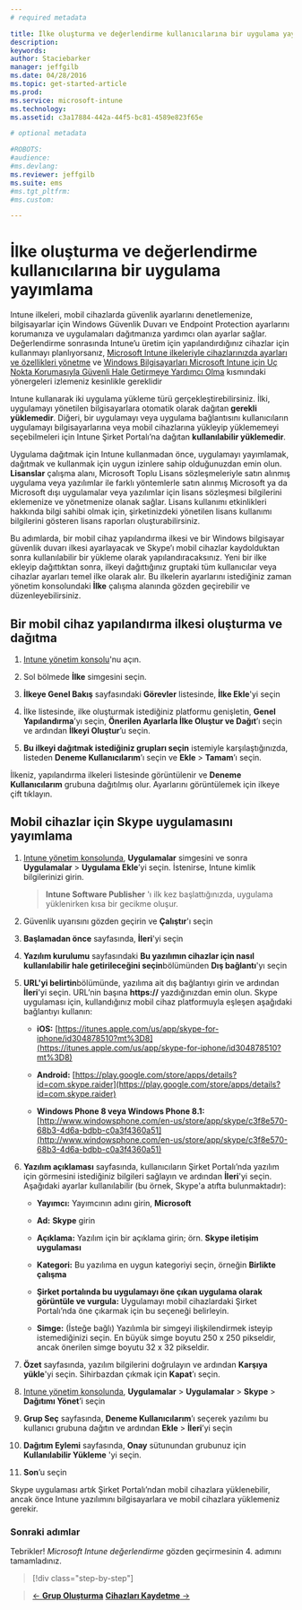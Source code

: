 ```yaml
---
# required metadata

title: İlke oluşturma ve değerlendirme kullanıcılarına bir uygulama yayımlama | Microsoft Intune
description:
keywords:
author: Staciebarker
manager: jeffgilb
ms.date: 04/28/2016
ms.topic: get-started-article
ms.prod:
ms.service: microsoft-intune
ms.technology:
ms.assetid: c3a17884-442a-44f5-bc81-4589e823f65e

# optional metadata

#ROBOTS:
#audience:
#ms.devlang:
ms.reviewer: jeffgilb
ms.suite: ems
#ms.tgt_pltfrm:
#ms.custom:

---
```



# İlke oluşturma ve değerlendirme kullanıcılarına bir uygulama yayımlama
Intune ilkeleri, mobil cihazlarda güvenlik ayarlarını denetlemenize, bilgisayarlar için Windows Güvenlik Duvarı ve Endpoint Protection ayarlarını korumanıza ve uygulamaları dağıtmanıza yardımcı olan ayarlar sağlar. Değerlendirme sonrasında Intune’u üretim için yapılandırdığınız cihazlar için kullanmayı planlıyorsanız, [Microsoft Intune ilkeleriyle cihazlarınızda ayarları ve özellikleri yönetme](/intune/deploy-use/manage-settings-and-features-on-your-devices-with-microsoft-intune-policies) ve [Windows Bilgisayarları Microsoft Intune için Uç Nokta Korumasıyla Güvenli Hale Getirmeye Yardımcı Olma](/intune/deploy-use/help-secure-windows-pcs-with-endpoint-protection-for-microsoft-intune) kısmındaki yönergeleri izlemeniz kesinlikle gereklidir

Intune kullanarak iki uygulama yükleme türü gerçekleştirebilirsiniz. İlki, uygulamayı yönetilen bilgisayarlara otomatik olarak dağıtan **gerekli yüklemedir**. Diğeri, bir uygulamayı veya uygulama bağlantısını kullanıcıların uygulamayı bilgisayarlarına veya mobil cihazlarına yükleyip yüklememeyi seçebilmeleri için Intune Şirket Portalı’na dağıtan **kullanılabilir yüklemedir**.

Uygulama dağıtmak için Intune kullanmadan önce, uygulamayı yayımlamak, dağıtmak ve kullanmak için uygun izinlere sahip olduğunuzdan emin olun. **Lisanslar** çalışma alanı, Microsoft Toplu Lisans sözleşmeleriyle satın alınmış uygulama veya yazılımlar ile farklı yöntemlerle satın alınmış Microsoft ya da Microsoft dışı uygulamalar veya yazılımlar için lisans sözleşmesi bilgilerini eklemenize ve yönetmenize olanak sağlar. Lisans kullanımı etkinlikleri hakkında bilgi sahibi olmak için, şirketinizdeki yönetilen lisans kullanımı bilgilerini gösteren lisans raporları oluşturabilirsiniz.

Bu adımlarda, bir mobil cihaz yapılandırma ilkesi ve bir Windows bilgisayar güvenlik duvarı ilkesi ayarlayacak ve Skype’ı mobil cihazlar kaydolduktan sonra kullanılabilir bir yükleme olarak yapılandıracaksınız. Yeni bir ilke ekleyip dağıttıktan sonra, ilkeyi dağıttığınız gruptaki tüm kullanıcılar veya cihazlar ayarları temel ilke olarak alır. Bu ilkelerin ayarlarını istediğiniz zaman yönetim konsolundaki **İlke** çalışma alanında gözden geçirebilir ve düzenleyebilirsiniz.

## Bir mobil cihaz yapılandırma ilkesi oluşturma ve dağıtma

1.  [Intune yönetim konsolu](https://manage.microsoft.com/)'nu açın.

2.  Sol bölmede **İlke** simgesini seçin.

3.  **İlkeye Genel Bakış** sayfasındaki **Görevler** listesinde, **İlke Ekle**'yi seçin

4.  İlke listesinde, ilke oluşturmak istediğiniz platformu genişletin, **Genel Yapılandırma**’yı seçin, **Önerilen Ayarlarla İlke Oluştur ve Dağıt**’ı seçin ve ardından **İlkeyi Oluştur**’u seçin.

5.  **Bu ilkeyi dağıtmak istediğiniz grupları seçin** istemiyle karşılaştığınızda, listeden **Deneme Kullanıcılarım**’ı seçin ve **Ekle** &gt; **Tamam**’ı seçin.

İlkeniz, yapılandırma ilkeleri listesinde görüntülenir ve **Deneme Kullanıcılarım** grubuna dağıtılmış olur. Ayarlarını görüntülemek için ilkeye çift tıklayın.

## Mobil cihazlar için Skype uygulamasını yayımlama

1.  [Intune yönetim konsolunda](https://manage.microsoft.com/), **Uygulamalar** simgesini ve sonra **Uygulamalar** &gt; **Uygulama Ekle**’yi seçin. İstenirse, Intune kimlik bilgilerinizi girin.

    > **Intune Software Publisher** 'ı ilk kez başlattığınızda, uygulama yüklenirken kısa bir gecikme oluşur.

2.  Güvenlik uyarısını gözden geçirin ve **Çalıştır**'ı seçin

3.  **Başlamadan önce** sayfasında, **İleri**'yi seçin

4.  **Yazılım kurulumu** sayfasındaki **Bu yazılımın cihazlar için nasıl kullanılabilir hale getirileceğini seçin**bölümünden **Dış bağlantı**'yı seçin

5.  **URL'yi belirtin**bölümünde, yazılıma ait dış bağlantıyı girin ve ardından **İleri**'yi seçin. URL’nin başına **https://** yazdığınızdan emin olun. Skype uygulaması için, kullandığınız mobil cihaz platformuyla eşleşen aşağıdaki bağlantıyı kullanın:

    -   **iOS:** [https://itunes.apple.com/us/app/skype-for-iphone/id304878510?mt%3D8](https://itunes.apple.com/us/app/skype-for-iphone/id304878510?mt%3D8)

    -   **Android:** [https://play.google.com/store/apps/details?id=com.skype.raider](https://play.google.com/store/apps/details?id=com.skype.raider)

    -   **Windows Phone 8 veya Windows Phone 8.1:** [http://www.windowsphone.com/en-us/store/app/skype/c3f8e570-68b3-4d6a-bdbb-c0a3f4360a51](http://www.windowsphone.com/en-us/store/app/skype/c3f8e570-68b3-4d6a-bdbb-c0a3f4360a51)

6.  **Yazılım açıklaması** sayfasında, kullanıcıların Şirket Portalı’nda yazılım için görmesini istediğiniz bilgileri sağlayın ve ardından **İleri**'yi seçin. Aşağıdaki ayarlar kullanılabilir (bu örnek, Skype'a atıfta bulunmaktadır):

    -   **Yayımcı:** Yayımcının adını girin, **Microsoft**

    -   **Ad:** **Skype** girin

    -   **Açıklama:** Yazılım için bir açıklama girin; örn. **Skype iletişim uygulaması**

    -   **Kategori:** Bu yazılıma en uygun kategoriyi seçin, örneğin **Birlikte çalışma**

    -   **Şirket portalında bu uygulamayı öne çıkan uygulama olarak görüntüle ve vurgula:** Uygulamayı mobil cihazlardaki Şirket Portalı’nda öne çıkarmak için bu seçeneği belirleyin.

    -   **Simge:**  (İsteğe bağlı) Yazılımla bir simgeyi ilişkilendirmek isteyip istemediğinizi seçin. En büyük simge boyutu 250 x 250 pikseldir, ancak önerilen simge boyutu 32 x 32 pikseldir.

7.  **Özet** sayfasında, yazılım bilgilerini doğrulayın ve ardından **Karşıya yükle**'yi seçin. Sihirbazdan çıkmak için **Kapat**’ı seçin.

8.  [Intune yönetim konsolunda](https://manage.microsoft.com/), **Uygulamalar** &gt; **Uygulamalar** &gt; **Skype** &gt; **Dağıtımı Yönet**’i seçin

9. **Grup Seç** sayfasında, **Deneme Kullanıcılarım**’ı seçerek yazılımı bu kullanıcı grubuna dağıtın ve ardından **Ekle** &gt; **İleri**’yi seçin

10. **Dağıtım Eylemi** sayfasında, **Onay** sütunundan grubunuz için **Kullanılabilir Yükleme** 'yi seçin.

11. **Son**’u seçin

Skype uygulaması artık Şirket Portalı’ndan mobil cihazlara yüklenebilir, ancak önce Intune yazılımını bilgisayarlara ve mobil cihazlara yüklemeniz gerekir.

### Sonraki adımlar
Tebrikler! *Microsoft Intune değerlendirme* gözden geçirmesinin 4. adımını tamamladınız.

>[!div class="step-by-step"]

>[&larr; **Grup Oluşturma**](.\get-started-with-a-30-day-trial-of-microsoft-intune-step-3.md)     [**Cihazları Kaydetme** &rarr;](.\get-started-with-a-30-day-trial-of-microsoft-intune-step-5.md)  


<!--HONumber=May16_HO2-->


